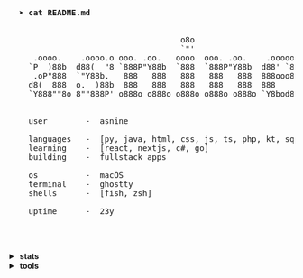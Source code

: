 <pre>
  
  
  <strong>➤ cat README.md</strong>                                                    
                                                                    
                                                                          
                                    o8o                       
                                    `"'                       
     .oooo.    .oooo.o ooo. .oo.   oooo  ooo. .oo.    .ooooo. 
    `P  )88b  d88(  "8 `888P"Y88b  `888  `888P"Y88b  d88' `88b
     .oP"888  `"Y88b.   888   888   888   888   888  888ooo888
    d8(  888  o.  )88b  888   888   888   888   888  888    .o
    `Y888""8o 8""888P' o888o o888o o888o o888o o888o `Y8bod8P'
                                                                    
                                                                    
    user        -  asnine

    languages   -  [py, java, html, css, js, ts, php, kt, sql, html, css]
    learning    -  [react, nextjs, c#, go]
    building    -  fullstack apps

    os          -  macOS
    terminal    -  ghostty
    shells      -  [fish, zsh]

    uptime      -  23y

  
</pre>

<br/>

<details>
  <summary><b>&nbsp;stats&nbsp;</b></summary>
  <br/>
  <img align="left" src="https://github.com/nine96as/github-stats-transparent/blob/output/generated/overview.svg" />

  <img src="https://github.com/nine96as/github-stats-transparent/blob/output/generated/languages.svg" />
</details>

<details>
  <summary><b>&nbsp;tools&nbsp;</b></summary>
  <br/>
  <a href="https://skillicons.dev">
    <img src="https://skillicons.dev/icons?i=tailwind,mongodb,mysql,postgresql,prisma,docker,express,flask,jest,react,vite,astro,angular,bun,cloudflare,webpack,vscode,vercel,nodejs,laravel,githubactions" />
  </a>
</details>
